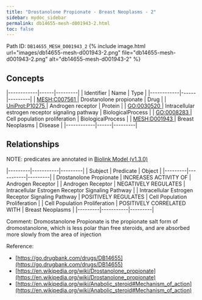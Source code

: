 ```yaml
---
title: "Drostanolone Propionate - Breast Neoplasms - 2"
sidebar: mydoc_sidebar
permalink: db14655-mesh-d001943-2.html
toc: false 
---
```



Path ID: `DB14655_MESH_D001943_2`
{% include image.html url="images/db14655-mesh-d001943-2.png" file="db14655-mesh-d001943-2.png" alt="db14655-mesh-d001943-2" %}

## Concepts

|------------|------|---------|
| Identifier | Name | Type    |
|------------|------|---------|
| <a href="https://identifiers.org/MESH:C007561">MESH:C007561 </a> | Drostanolone propionate | Drug |
| <a href="https://identifiers.org/UniProt:P10275">UniProt:P10275 </a> | Androgen receptor | Protein |
| <a href="https://identifiers.org/GO:0030520">GO:0030520 </a> | Intracellular estrogen receptor signaling pathway | BiologicalProcess |
| <a href="https://identifiers.org/GO:0008283">GO:0008283 </a> | Cell population proliferation | BiologicalProcess |
| <a href="https://identifiers.org/MESH:D001943">MESH:D001943 </a> | Breast Neoplasms | Disease |
|------------|------|---------|

## Relationships


NOTE: predicates are annotated in <a href="https://github.com/biolink/biolink-model/releases/tag/v1.3.0">Biolink Model (v1.3.0)</a>

|---------|-----------|---------|
| Subject | Predicate | Object  |
|---------|-----------|---------|
| Drostanolone Propionate | INCREASES ACTIVITY OF | Androgen Receptor |
| Androgen Receptor | NEGATIVELY REGULATES | Intracellular Estrogen Receptor Signaling Pathway |
| Intracellular Estrogen Receptor Signaling Pathway | POSITIVELY REGULATES | Cell Population Proliferation |
| Cell Population Proliferation | POSITIVELY CORRELATED WITH | Breast Neoplasms |
|---------|-----------|---------|

Comment: Dromostanolone Propionate is the propionate salt form of dromostanolone, which is less polar than free steroids, and are absorbed more slowly from the area of injection

Reference: 
  - [https://go.drugbank.com/drugs/DB14655](https://go.drugbank.com/drugs/DB14655)
  - [https://en.wikipedia.org/wiki/Drostanolone_propionate](https://en.wikipedia.org/wiki/Drostanolone_propionate)
  - [https://en.wikipedia.org/wiki/Anabolic_steroid#Mechanism_of_action](https://en.wikipedia.org/wiki/Anabolic_steroid#Mechanism_of_action)
